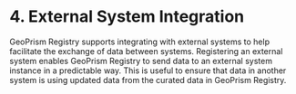 # 4. External System Integration

GeoPrism Registry supports integrating with external systems to help facilitate the exchange of data between systems. Registering an external system enables GeoPrism Registry to send data to an external system instance in a predictable way. This is useful to ensure that data in another system is using updated data from the curated data in GeoPrism Registry.
